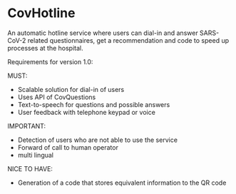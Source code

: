 # CovHotline
An automatic hotline service where users can dial-in and answer SARS-CoV-2 related questionnaires, get a recommendation and code to speed up processes at the hospital.

Requirements for version 1.0:

MUST:
- Scalable solution for dial-in of users
- Uses API of CovQuestions
- Text-to-speech for questions and possible answers
- User feedback with telephone keypad or voice

IMPORTANT:
- Detection of users who are not able to use the service
- Forward of call to human operator
- multi lingual

NICE TO HAVE:
- Generation of a code that stores equivalent information to the QR code
